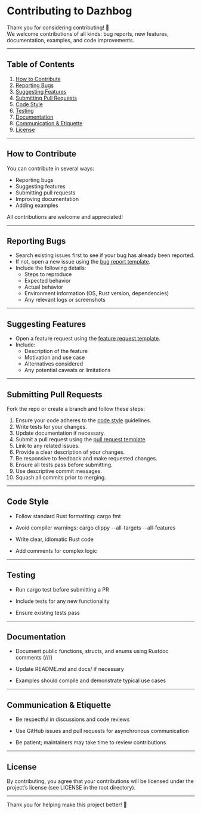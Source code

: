 # Contributing to Dazhbog 

Thank you for considering contributing! 🎉  
We welcome contributions of all kinds: bug reports, new features, documentation, examples, and code improvements.

---

## Table of Contents
1. [How to Contribute](#how-to-contribute)
2. [Reporting Bugs](#reporting-bugs)
3. [Suggesting Features](#suggesting-features)
4. [Submitting Pull Requests](#submitting-pull-requests)
5. [Code Style](#code-style)
6. [Testing](#testing)
7. [Documentation](#documentation)
8. [Communication & Etiquette](#communication--etiquette)
9. [License](#license)

---

## How to Contribute

You can contribute in several ways:
- Reporting bugs
- Suggesting features
- Submitting pull requests
- Improving documentation
- Adding examples

All contributions are welcome and appreciated!

---

## Reporting Bugs

- Search existing issues first to see if your bug has already been reported.
- If not, open a new issue using the [bug report template](.github/ISSUE_TEMPLATE/bug_report.md).
- Include the following details:
  - Steps to reproduce
  - Expected behavior
  - Actual behavior
  - Environment information (OS, Rust version, dependencies)
  - Any relevant logs or screenshots

---

## Suggesting Features

- Open a feature request using the [feature request template](.github/ISSUE_TEMPLATE/feature_request.md).
- Include:
  - Description of the feature
  - Motivation and use case
  - Alternatives considered
  - Any potential caveats or limitations

---

## Submitting Pull Requests

Fork the repo or create a branch and follow these steps:

1. Ensure your code adheres to the [code style](#code-style) guidelines.
2. Write tests for your changes.
3. Update documentation if necessary.
4. Submit a pull request using the [pull request template](.github/PULL_REQUEST_TEMPLATE.md).
5. Link to any related issues.
6. Provide a clear description of your changes.
7. Be responsive to feedback and make requested changes.
8. Ensure all tests pass before submitting.
9. Use descriptive commit messages.
10. Squash all commits prior to merging.

---

## Code Style

* Follow standard Rust formatting: cargo fmt

* Avoid compiler warnings: cargo clippy --all-targets --all-features

* Write clear, idiomatic Rust code

* Add comments for complex logic

---

## Testing

* Run cargo test before submitting a PR

* Include tests for any new functionality

* Ensure existing tests pass


---

## Documentation

* Document public functions, structs, and enums using Rustdoc comments (///)

* Update README.md and docs/ if necessary

* Examples should compile and demonstrate typical use cases

---

## Communication & Etiquette

* Be respectful in discussions and code reviews

* Use GitHub issues and pull requests for asynchronous communication

* Be patient; maintainers may take time to review contributions

---

## License

By contributing, you agree that your contributions will be licensed under the project’s license (see LICENSE in the root directory).

---
Thank you for helping make this project better! 💜
